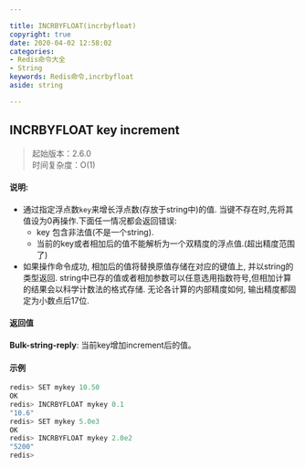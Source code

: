 ```yaml
---

title: INCRBYFLOAT(incrbyfloat)
copyright: true
date: 2020-04-02 12:58:02
categories: 
- Redis命令大全
- String
keywords: Redis命令,incrbyfloat
aside: string

---
```

## INCRBYFLOAT key increment 
>起始版本：2.6.0<br/>时间复杂度：O(1)  


#### 说明:
* 通过指定浮点数`key`来增长浮点数(存放于string中)的值. 当键不存在时,先将其值设为0再操作.下面任一情况都会返回错误:
  - key 包含非法值(不是一个string).
  - 当前的key或者相加后的值不能解析为一个双精度的浮点值.(超出精度范围了)
* 如果操作命令成功, 相加后的值将替换原值存储在对应的键值上, 并以string的类型返回. string中已存的值或者相加参数可以任意选用指数符号,但相加计算的结果会以科学计数法的格式存储. 无论各计算的内部精度如何, 输出精度都固定为小数点后17位.

#### 返回值

**Bulk-string-reply**: 当前key增加increment后的值。


#### 示例

```c
redis> SET mykey 10.50
OK
redis> INCRBYFLOAT mykey 0.1
"10.6"
redis> SET mykey 5.0e3
OK
redis> INCRBYFLOAT mykey 2.0e2
"5200"
redis> 
```
